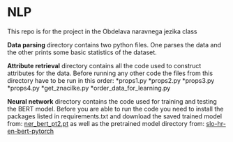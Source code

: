 # NLP
This repo is for the project in the Obdelava naravnega jezika class

**Data parsing** directory contains two python files. One parses the data and the other prints some basic statistics of the dataset.

**Attribute retrieval** directory contains all the code used to construct attributes for the data. Before running any other code the files from this directory have to be run in this order:
  *props1.py
  *props2.py
  *props3.py
  *props4.py
  *get_znacilke.py
  *order_data_for_learning.py

**Neural network** directory contains the code used for training and testing the BERT model. Before you are able to run the code you need to install the packages listed in requirements.txt and download the saved trained model from: [ner_bert_pt2.pt](https://drive.google.com/drive/folders/1X3Iec_dC1bTq5Wb0giivvE_6BgQIUN2p?usp=sharing) as well as the pretrained model directory from: [slo-hr-en-bert-pytorch](https://unilj-my.sharepoint.com/personal/slavkozitnik_fri1_uni-lj_si/_layouts/15/onedrive.aspx?id=%2Fpersonal%2Fslavkozitnik%5Ffri1%5Funi%2Dlj%5Fsi%2FDocuments%2Ftemp&originalPath=aHR0cHM6Ly91bmlsai1teS5zaGFyZXBvaW50LmNvbS86ZjovZy9wZXJzb25hbC9zbGF2a296aXRuaWtfZnJpMV91bmktbGpfc2kvRXVVOGV1OUpIclpFdGtKb01odnpMNW9COFBqVURQMERteXdUeFI1cjNsOGRRQT9ydGltZT1oZUxUUjBQLTEwZw")
